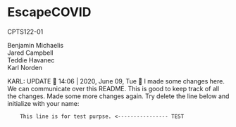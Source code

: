 # EscapeCOVID

CPTS122-01

Benjamin Michaelis<br />
Jared Campbell<br />
Teddie Havanec<br />
Karl Norden<br />

KARL: UPDATE 🚀 14:06 | 2020, June 09, Tue 🚀
    I made some changes here. We can communicate over this README. This is good to keep track of all the changes.
    Made some more changes again.
    Try delete the line below and initialize with your name:

        This line is for test purpse. <---------------- TEST
